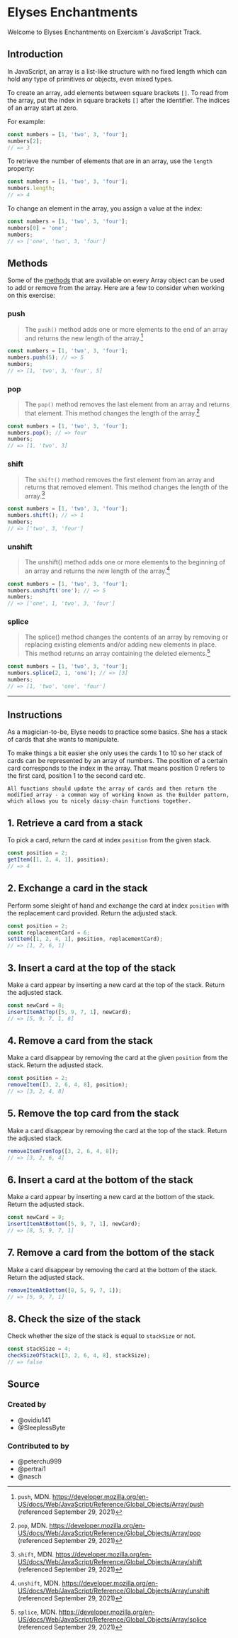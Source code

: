 # Elyses Enchantments

Welcome to Elyses Enchantments on Exercism's JavaScript Track.

## Introduction

In JavaScript, an array is a list-like structure with no fixed length which can hold any type of primitives or objects, even mixed types.

To create an array, add elements between square brackets `[]`.
To read from the array, put the index in square brackets `[]` after the identifier.
The indices of an array start at zero.

For example:

```javascript
const numbers = [1, 'two', 3, 'four'];
numbers[2];
// => 3
```

To retrieve the number of elements that are in an array, use the `length` property:

```javascript
const numbers = [1, 'two', 3, 'four'];
numbers.length;
// => 4
```

To change an element in the array, you assign a value at the index:

```javascript
const numbers = [1, 'two', 3, 'four'];
numbers[0] = 'one';
numbers;
// => ['one', 'two', 3, 'four']
```

## Methods

Some of the [methods][array_methods] that are available on every Array object can be used to add or remove from the array.
Here are a few to consider when working on this exercise:

### push

> The `push()` method adds one or more elements to the end of an array and returns the new length of the array.[^1]

```javascript
const numbers = [1, 'two', 3, 'four'];
numbers.push(5); // => 5
numbers;
// => [1, 'two', 3, 'four', 5]
```

### pop

> The `pop()` method removes the last element from an array and returns that element.
> This method changes the length of the array.[^2]

```javascript
const numbers = [1, 'two', 3, 'four'];
numbers.pop(); // => four
numbers;
// => [1, 'two', 3]
```

### shift

> The `shift()` method removes the first element from an array and returns that removed element.
> This method changes the length of the array.[^3]

```javascript
const numbers = [1, 'two', 3, 'four'];
numbers.shift(); // => 1
numbers;
// => ['two', 3, 'four']
```

### unshift

> The unshift() method adds one or more elements to the beginning of an array and returns the new length of the array.[^4]

```javascript
const numbers = [1, 'two', 3, 'four'];
numbers.unshift('one'); // => 5
numbers;
// => ['one', 1, 'two', 3, 'four']
```

### splice

> The splice() method changes the contents of an array by removing or replacing existing elements and/or adding new elements in place.
> This method returns an array containing the deleted elements.[^5]

```javascript
const numbers = [1, 'two', 3, 'four'];
numbers.splice(2, 1, 'one'); // => [3]
numbers;
// => [1, 'two', 'one', 'four']
```

---

[^1]: `push`, MDN. https://developer.mozilla.org/en-US/docs/Web/JavaScript/Reference/Global_Objects/Array/push (referenced September 29, 2021)
[^2]: `pop`, MDN. https://developer.mozilla.org/en-US/docs/Web/JavaScript/Reference/Global_Objects/Array/pop (referenced September 29, 2021)
[^3]: `shift`, MDN. https://developer.mozilla.org/en-US/docs/Web/JavaScript/Reference/Global_Objects/Array/shift (referenced September 29, 2021)
[^4]: `unshift`, MDN. https://developer.mozilla.org/en-US/docs/Web/JavaScript/Reference/Global_Objects/Array/unshift (referenced September 29, 2021)
[^5]: `splice`, MDN. https://developer.mozilla.org/en-US/docs/Web/JavaScript/Reference/Global_Objects/Array/splice (referenced September 29, 2021)

[array_methods]: https://developer.mozilla.org/en-US/docs/Web/JavaScript/Reference/Global_Objects/Array

## Instructions

As a magician-to-be, Elyse needs to practice some basics. She has
a stack of cards that she wants to manipulate.

To make things a bit easier she only uses the cards 1 to 10 so her
stack of cards can be represented by an array of numbers. The position
of a certain card corresponds to the index in the array. That means
position 0 refers to the first card, position 1 to the second card
etc.

<!-- prettier-ignore-start -->
~~~~exercism/note
All functions should update the array of cards and then return the modified array - a common way of working known as the Builder pattern, which allows you to nicely daisy-chain functions together.
~~~~
<!-- prettier-ignore-end -->

## 1. Retrieve a card from a stack

To pick a card, return the card at index `position` from
the given stack.

```javascript
const position = 2;
getItem([1, 2, 4, 1], position);
// => 4
```

## 2. Exchange a card in the stack

Perform some sleight of hand and exchange the card at index `position`
with the replacement card provided.
Return the adjusted stack.

```javascript
const position = 2;
const replacementCard = 6;
setItem([1, 2, 4, 1], position, replacementCard);
// => [1, 2, 6, 1]
```

## 3. Insert a card at the top of the stack

Make a card appear by inserting a new card at the top of the stack.
Return the adjusted stack.

```javascript
const newCard = 8;
insertItemAtTop([5, 9, 7, 1], newCard);
// => [5, 9, 7, 1, 8]
```

## 4. Remove a card from the stack

Make a card disappear by removing the card at the given `position` from the stack.
Return the adjusted stack.

```javascript
const position = 2;
removeItem([3, 2, 6, 4, 8], position);
// => [3, 2, 4, 8]
```

## 5. Remove the top card from the stack

Make a card disappear by removing the card at the top of the stack.
Return the adjusted stack.

```javascript
removeItemFromTop([3, 2, 6, 4, 8]);
// => [3, 2, 6, 4]
```

## 6. Insert a card at the bottom of the stack

Make a card appear by inserting a new card at the bottom of the stack.
Return the adjusted stack.

```javascript
const newCard = 8;
insertItemAtBottom([5, 9, 7, 1], newCard);
// => [8, 5, 9, 7, 1]
```

## 7. Remove a card from the bottom of the stack

Make a card disappear by removing the card at the bottom of the stack.
Return the adjusted stack.

```javascript
removeItemAtBottom([8, 5, 9, 7, 1]);
// => [5, 9, 7, 1]
```

## 8. Check the size of the stack

Check whether the size of the stack is equal to `stackSize` or not.

```javascript
const stackSize = 4;
checkSizeOfStack([3, 2, 6, 4, 8], stackSize);
// => false
```

## Source

### Created by

- @ovidiu141
- @SleeplessByte

### Contributed to by

- @peterchu999
- @pertrai1
- @nasch